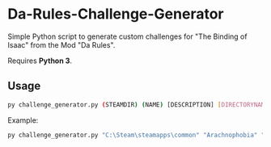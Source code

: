 # Da-Rules-Challenge-Generator
Simple Python script to generate custom challenges for "The Binding of Isaac" from the Mod "Da Rules".

Requires **Python 3**.

## Usage
```sh
py challenge_generator.py (STEAMDIR) (NAME) [DESCRIPTION] [DIRECTORYNAME]
```
Example:
```sh
py challenge_generator.py "C:\Steam\steamapps\common" "Arachnophobia" "All enemies are spiders!"
```
